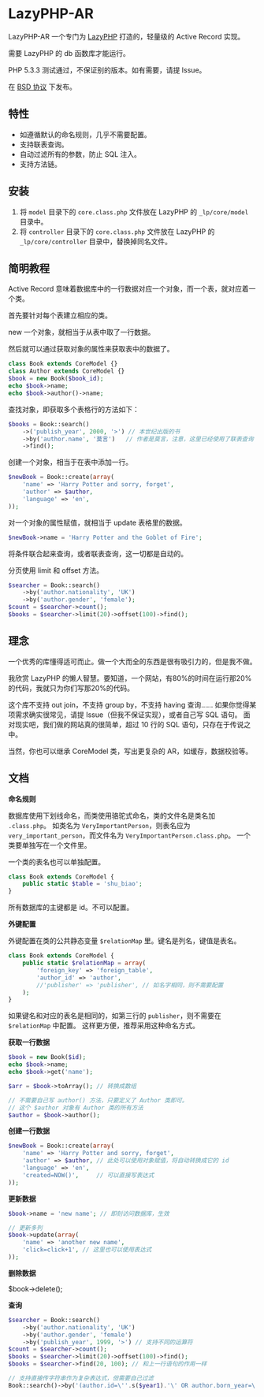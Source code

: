 LazyPHP-AR
===========

LazyPHP-AR 一个专门为 [LazyPHP](https://github.com/easychen/LazyPHP) 打造的，轻量级的 Active Record 实现。

需要 LazyPHP 的 db 函数库才能运行。

PHP 5.3.3 测试通过，不保证别的版本。如有需要，请提 Issue。

在 [BSD 协议](http://en.wikipedia.org/wiki/BSD_licenses) 下发布。

特性
-----

- 如遵循默认的命名规则，几乎不需要配置。
- 支持联表查询。
- 自动过滤所有的参数，防止 SQL 注入。
- 支持方法链。

安装
-------

1. 将 `model` 目录下的 `core.class.php` 文件放在 LazyPHP 的 `_lp/core/model` 目录中。
2. 将 `controller` 目录下的 `core.class.php` 文件放在 LazyPHP 的 `_lp/core/controller` 目录中，替换掉同名文件。

简明教程
---------

Active Record 意味着数据库中的一行数据对应一个对象，而一个表，就对应着一个类。

首先要针对每个表建立相应的类。

new 一个对象，就相当于从表中取了一行数据。

然后就可以通过获取对象的属性来获取表中的数据了。

```php
class Book extends CoreModel {}
class Author extends CoreModel {}
$book = new Book($book_id);
echo $book->name;
echo $book->author()->name;
```

查找对象，即获取多个表格行的方法如下：

```php
$books = Book::search()
    ->('publish_year', 2000, '>') // 本世纪出版的书
    ->by('author.name', '莫言')   // 作者是莫言，注意，这里已经使用了联表查询
    ->find();
```

创建一个对象，相当于在表中添加一行。

```php
$newBook = Book::create(array(
    'name' => 'Harry Potter and sorry, forget',
    'author' => $author,
    'language' => 'en',
));
```

对一个对象的属性赋值，就相当于 update 表格里的数据。

```php
$newBook->name = 'Harry Potter and the Goblet of Fire';
```

将条件联合起来查询，或者联表查询，这一切都是自动的。

分页使用 limit 和 offset 方法。

```php
$searcher = Book::search()
    ->by('author.nationality', 'UK')
    ->by('author.gender', 'female');
$count = $searcher->count();
$books = $searcher->limit(20)->offset(100)->find();
```

理念
-----

一个优秀的库懂得适可而止。做一个大而全的东西是很有吸引力的，但是我不做。

我欣赏 LazyPHP 的懒人智慧。要知道，一个网站，有80%的时间在运行那20%的代码，我就只为你们写那20%的代码。

这个库不支持 out join，不支持 group by，不支持 having 查询……
如果你觉得某项需求确实很常见，请提 Issue（但我不保证实现），或者自己写 SQL 语句。
面对现实吧，我们做的网站真的很简单，超过 10 行的 SQL 语句，只存在于传说之中。

当然，你也可以继承 CoreModel 类，写出更复杂的 AR，如缓存，数据校验等。

文档
-----

**命名规则**

数据库使用下划线命名，而类使用骆驼式命名，类的文件名是类名加 `.class.php`。
如类名为 `VeryImportantPerson`，则表名应为 `very_important_person`，而文件名为 `VeryImportantPerson.class.php`。
一个类要单独写在一个文件里。

一个类的表名也可以单独配置。

```php
class Book extends CoreModel {
    public static $table = 'shu_biao';
}
```

所有数据库的主键都是 id。不可以配置。

**外键配置**

外键配置在类的公共静态变量 `$relationMap` 里。键名是列名，键值是表名。

```php
class Book extends CoreModel {
    public static $relationMap = array(
        'foreign_key' => 'foreign_table',
        'author_id' => 'author',
        //'publisher' => 'publisher', // 如名字相同，则不需要配置
    );
}
```

如果键名和对应的表名是相同的，如第三行的 `publisher`，则不需要在 `$relationMap` 中配置。
这样更方便，推荐采用这种命名方式。

**获取一行数据**

```php
$book = new Book($id);
echo $book->name;
echo $book->get('name');

$arr = $book->toArray(); // 转换成数组

// 不需要自己写 author() 方法，只要定义了 Author 类即可。
// 这个 $author 对象有 Author 类的所有方法
$author = $book->author(); 
```

**创建一行数据**
```php
$newBook = Book::create(array(
    'name' => 'Harry Potter and sorry, forget',
    'author' => $author, // 此处可以使用对象赋值，将自动转换成它的 id
    'language' => 'en',
    'created=NOW()',     // 可以直接写表达式
));
```

**更新数据**

```php
$book->name = 'new name'; // 即刻访问数据库，生效

// 更新多列
$book->update(array(
    'name' => 'another new name',
    'click=click+1', // 这里也可以使用表达式
));
```

**删除数据**

$book->delete();

**查询**

```php
$searcher = Book::search()
    ->by('author.nationality', 'UK')
    ->by('author.gender', 'female')
    ->by('publish_year', 1999, '>') // 支持不同的运算符
$count = $searcher->count();
$books = $searcher->limit(20)->offset(100)->find();
$books = $searcher->find(20, 100); // 和上一行语句的作用一样

// 支持直接传字符串作为复杂表达式，但需要自己过滤
Book::search()->by('(author.id=\''.s($year1).'\' OR author.born_year=\''.s($year2))."'")->find();
```

